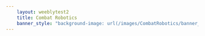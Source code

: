 ```yaml
---
    layout: weeblytest2
    title: Combat Robotics
    banner_style: "background-image: url(/images/CombatRobotics/banner_image.jpg);"
---
```

